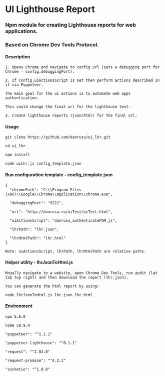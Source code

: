 # UI Lighthouse Report 

### Npm module for creating Lighthouse reports for web applications.

### Based on Chrome Dev Tools Protocol.

#### Description

    1. Opens Chrome and navigate to config.url (sets a debugging port for Chrome - config.debuggingPort). 

    2. If config.uiActionsScript is set then perform actions described in it via Puppeteer. 
    
    The main goal for the ui actions is to automate web apps authentication. 

    This could change the final url for the lighthouse test.

    3. Create lighthouse reports (json/html) for the final url.

#### Usage

    git clone https://github.com/danrusu/ui_lhr.git

    cd ui_lhr

    npm install

    node uiLhr.js config_template.json

#### Run configuration template - config_template.json

    {
      "chromePath": "C:\\Program Files (x86)\\Google\\Chrome\\Application\\chrome.exe",

      "debuggingPort": "9222",

      "url": "http://danrusu.ro/uiTest/uiTest.html",

      "uiActionsScript": "danrusu_authenticatePOM.js",

      "lhrPath": "lhr.json",

      "lhrHtmlPath": "lhr.html"
    }

    Note: uiActionsScript, lhrPath, lhrHtmlPath are relative paths.

#### Helper utility - lhrJsonToHtml.js

    Mnually navigate to a website, open Chrome Dev Tools, run audit (lat tab top right) and then download the report (lhr.json).

    You can generate the html report by using:

    node lhrJsonToHtml.js lhr.json lhr.html


#### Environment

    npm 5.6.0

    node v8.9.4

    "puppeteer": "^1.1.1"
    
    "puppeteer-lighthouse": "^0.1.1"
    
    "request": "^2.83.0"
    
    "request-promise": "^4.2.2"
    
    "socketio": "^1.0.0"
